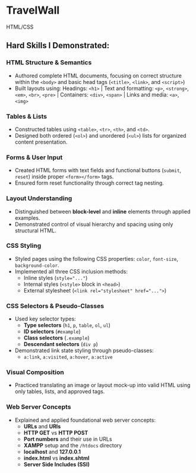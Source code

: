 # TravelWall
HTML/CSS


## Hard Skills I Demonstrated: 
### HTML Structure & Semantics  
- Authored complete HTML documents, focusing on correct structure within the `<body>` and basic head tags (`<title>`, `<link>`, and `<script>`)
- Built layouts using: Headings: `<h1>` | Text and formatting: `<p>`, `<strong>`, `<em>`, `<br>`, `<pre>` | Containers: `<div>`, `<span>` | Links and media: `<a>`, `<img>`  

### Tables & Lists  
- Constructed tables using `<table>`, `<tr>`, `<th>`, and `<td>`.  
- Designed both ordered (`<ol>`) and unordered (`<ul>`) lists for organized content presentation.  

### Forms & User Input  
- Created HTML forms with text fields and functional buttons (`submit`, `reset`) inside proper `<form></form>` tags.  
- Ensured form reset functionality through correct tag nesting.  

### Layout Understanding  
- Distinguished between **block-level** and **inline** elements through applied examples.  
- Demonstrated control of visual hierarchy and spacing using only structural HTML.  

### CSS Styling  
- Styled pages using the following CSS properties: `color`, `font-size`, `background-color`.  
- Implemented all three CSS inclusion methods:  
  - Inline styles (`style="..."`)  
  - Internal styles (`<style>` block in `<head>`)  
  - External stylesheet (`<link rel="stylesheet" href="...">`)  

### CSS Selectors & Pseudo-Classes  
- Used key selector types:  
  - **Type selectors** (`h1`, `p`, `table`, `ol`, `ul`)  
  - **ID selectors** (`#example`)  
  - **Class selectors** (`.example`)  
  - **Descendant selectors** (`div p`)  
- Demonstrated link state styling through pseudo-classes:  
  - `a:link`, `a:visited`, `a:hover`, `a:active`  

### Visual Composition  
- Practiced translating an image or layout mock-up into valid HTML using only tables, lists, and approved tags.  

### Web Server Concepts  
- Explained and applied foundational web server concepts:  
  - **URLs** and **URIs**  
  - **HTTP GET** vs **HTTP POST**  
  - **Port numbers** and their use in URLs  
  - **XAMPP** setup and the `/htdocs` directory  
  - **localhost** and **127.0.0.1**  
  - **index.html** vs **index.shtml**  
  - **Server Side Includes (SSI)**  
